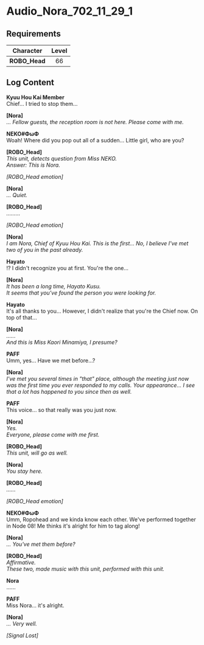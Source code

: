 # Audio_Nora_702_11_29_1
## Requirements
|  Character  |Level|
|-------------|:---:|
|**ROBO_Head**| 66  |

## Log Content
**Kyuu Hou Kai Member**<br>
Chief... I tried to stop them...

**[Nora]**<br>
*... Fellow guests, the reception room is not here. Please come with me.*

**NEKO#ΦωΦ**<br>
Woah! Where did you pop out all of a sudden... Little girl, who are you?

**[ROBO_Head]**<br>
*This unit, detects question from Miss NEKO.<br>
Answer: This is Nora.*

*\[ROBO_Head emotion\]*

**[Nora]**<br>
*... Quiet.*

**[ROBO_Head]**<br>
*………*

*\[ROBO_Head emotion\]*

**[Nora]**<br>
*I am Nora, Chief of Kyuu Hou Kai. This is the first... No, I believe I've met two of you in the past already.*

**Hayato**<br>
!? I didn't recognize you at first. You're the one...

**[Nora]**<br>
*It has been a long time, Hayato Kusu.<br>
It seems that you've found the person you were looking for.*

**Hayato**<br>
It's all thanks to you... However, I didn't realize that you're the Chief now. On top of that...

**[Nora]**<br>
*......<br>
And this is Miss Kaori Minamiya, I presume?*

**PAFF**<br>
Umm, yes... Have we met before...?

**[Nora]**<br>
*I've met you several times in "that" place, although the meeting just now was the first time you ever responded to my calls. Your appearance... I see that a lot has happened to you since then as well.*

**PAFF**<br>
This voice... so that really was you just now.

**[Nora]**<br>
*Yes.<br>
Everyone, please come with me first.*

**[ROBO_Head]**<br>
*This unit, will go as well.*

**[Nora]**<br>
*You stay here.*

**[ROBO_Head]**<br>
*......*

*\[ROBO_Head emotion\]*

**NEKO#ΦωΦ**<br>
Umm, Ropohead and we kinda know each other. We've performed together in Node 08! Me thinks it's alright for him to tag along!

**[Nora]**<br>
*... You've met them before?*

**[ROBO_Head]**<br>
*Affirmative.<br>
These two, made music with this unit, performed with this unit.*

**Nora**<br>
......

**PAFF**<br>
Miss Nora... it's alright.

**[Nora]**<br>
*... Very well.*

*[Signal Lost]*
